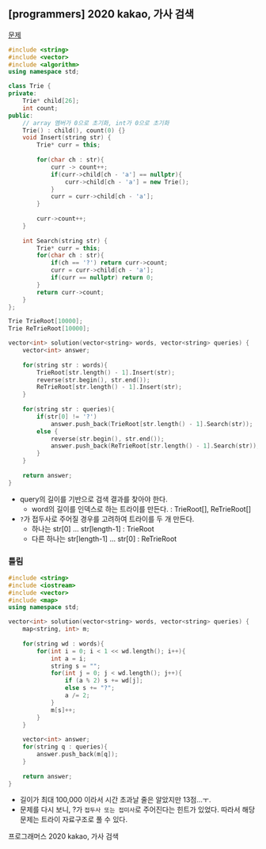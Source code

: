 ## [programmers] 2020 kakao, 가사 검색

[문제](https://programmers.co.kr/learn/courses/30/lessons/60060)



```c++
#include <string>
#include <vector>
#include <algorithm>
using namespace std;

class Trie {
private:
    Trie* child[26];
    int count;
public:
    // array 멤버가 0으로 초기화, int가 0으로 초기화
    Trie() : child(), count(0) {}
    void Insert(string str) {
        Trie* curr = this;
        
        for(char ch : str){
            curr -> count++;
            if(curr->child[ch - 'a'] == nullptr){
                curr->child[ch - 'a'] = new Trie();
            }
            curr = curr->child[ch - 'a'];
        }
        
        curr->count++;
    }
    
    int Search(string str) {
        Trie* curr = this;
        for(char ch : str){
            if(ch == '?') return curr->count;
            curr = curr->child[ch - 'a'];
            if(curr == nullptr) return 0;
        }
        return curr->count;
    }
};

Trie TrieRoot[10000];
Trie ReTrieRoot[10000];

vector<int> solution(vector<string> words, vector<string> queries) {  
    vector<int> answer;  
    
    for(string str : words){
        TrieRoot[str.length() - 1].Insert(str);
        reverse(str.begin(), str.end());
        ReTrieRoot[str.length() - 1].Insert(str);
    }
    
    for(string str : queries){
        if(str[0] != '?') 
            answer.push_back(TrieRoot[str.length() - 1].Search(str));
        else {
            reverse(str.begin(), str.end());
            answer.push_back(ReTrieRoot[str.length() - 1].Search(str));
        }
    }
    
    return answer;
}
```

- query의 길이를 기반으로 검색 결과를 찾아야 한다.
  - word의 길이를 인덱스로 하는 트라이를 만든다. : TrieRoot[], ReTrieRoot[]
- `?`가 접두사로 주어질 경우를 고려하여 트라이를 두 개 만든다.
  - 하나는 str[0] ... str[length-1] : TrieRoot
  - 다른 하나는 str[length-1] ... str[0] : ReTrieRoot



### 틀림

```c++
#include <string>
#include <iostream>
#include <vector>
#include <map>
using namespace std;

vector<int> solution(vector<string> words, vector<string> queries) {
    map<string, int> m;
    
    for(string wd : words){        
        for(int i = 0; i < 1 << wd.length(); i++){
            int a = i;
            string s = "";
            for(int j = 0; j < wd.length(); j++){
                if (a % 2) s += wd[j];
                else s += "?";
                a /= 2;
		    }
		    m[s]++;
        }
    }
    
    vector<int> answer;
    for(string q : queries){
        answer.push_back(m[q]);
    }    
    
    return answer;
}
```

- 길이가 최대 100,000 이라서 시간 초과날 줄은 알았지만 13점...ㅜ.
- 문제를 다시 보니, ?가 `접두사 또는 접미사`로 주어진다는 힌트가 있었다. 따라서 해당 문제는 트라이 자료구조로 풀 수 있다.



프로그래머스 2020 kakao, 가사 검색

